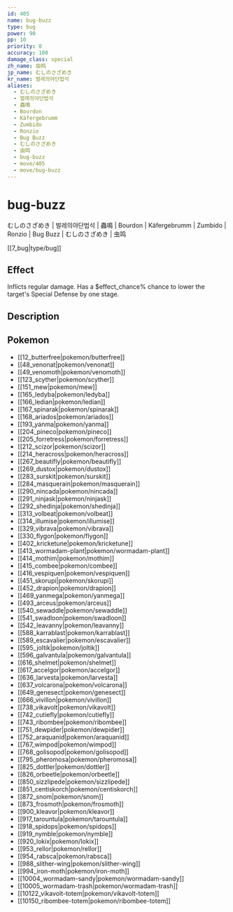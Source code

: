 ```yaml
---
id: 405
name: bug-buzz
type: bug
power: 90
pp: 10
priority: 0
accuracy: 100
damage_class: special
zh_name: 虫鸣
jp_name: むしのさざめき
kr_name: 벌레의야단법석
aliases:
  - むしのさざめき
  - 벌레의야단법석
  - 蟲鳴
  - Bourdon
  - Käfergebrumm
  - Zumbido
  - Ronzio
  - Bug Buzz
  - むしのさざめき
  - 虫鸣
  - bug-buzz
  - move/405
  - move/bug-buzz
---
```

# bug-buzz
    
むしのさざめき | 벌레의야단법석 | 蟲鳴 | Bourdon | Käfergebrumm | Zumbido | Ronzio | Bug Buzz | むしのさざめき | 虫鸣

[[7_bug|type/bug]]

## Effect

Inflicts regular damage.  Has a $effect_chance% chance to lower the target's Special Defense by one stage.

## Description



## Pokemon

- [[12_butterfree|pokemon/butterfree]]
- [[48_venonat|pokemon/venonat]]
- [[49_venomoth|pokemon/venomoth]]
- [[123_scyther|pokemon/scyther]]
- [[151_mew|pokemon/mew]]
- [[165_ledyba|pokemon/ledyba]]
- [[166_ledian|pokemon/ledian]]
- [[167_spinarak|pokemon/spinarak]]
- [[168_ariados|pokemon/ariados]]
- [[193_yanma|pokemon/yanma]]
- [[204_pineco|pokemon/pineco]]
- [[205_forretress|pokemon/forretress]]
- [[212_scizor|pokemon/scizor]]
- [[214_heracross|pokemon/heracross]]
- [[267_beautifly|pokemon/beautifly]]
- [[269_dustox|pokemon/dustox]]
- [[283_surskit|pokemon/surskit]]
- [[284_masquerain|pokemon/masquerain]]
- [[290_nincada|pokemon/nincada]]
- [[291_ninjask|pokemon/ninjask]]
- [[292_shedinja|pokemon/shedinja]]
- [[313_volbeat|pokemon/volbeat]]
- [[314_illumise|pokemon/illumise]]
- [[329_vibrava|pokemon/vibrava]]
- [[330_flygon|pokemon/flygon]]
- [[402_kricketune|pokemon/kricketune]]
- [[413_wormadam-plant|pokemon/wormadam-plant]]
- [[414_mothim|pokemon/mothim]]
- [[415_combee|pokemon/combee]]
- [[416_vespiquen|pokemon/vespiquen]]
- [[451_skorupi|pokemon/skorupi]]
- [[452_drapion|pokemon/drapion]]
- [[469_yanmega|pokemon/yanmega]]
- [[493_arceus|pokemon/arceus]]
- [[540_sewaddle|pokemon/sewaddle]]
- [[541_swadloon|pokemon/swadloon]]
- [[542_leavanny|pokemon/leavanny]]
- [[588_karrablast|pokemon/karrablast]]
- [[589_escavalier|pokemon/escavalier]]
- [[595_joltik|pokemon/joltik]]
- [[596_galvantula|pokemon/galvantula]]
- [[616_shelmet|pokemon/shelmet]]
- [[617_accelgor|pokemon/accelgor]]
- [[636_larvesta|pokemon/larvesta]]
- [[637_volcarona|pokemon/volcarona]]
- [[649_genesect|pokemon/genesect]]
- [[666_vivillon|pokemon/vivillon]]
- [[738_vikavolt|pokemon/vikavolt]]
- [[742_cutiefly|pokemon/cutiefly]]
- [[743_ribombee|pokemon/ribombee]]
- [[751_dewpider|pokemon/dewpider]]
- [[752_araquanid|pokemon/araquanid]]
- [[767_wimpod|pokemon/wimpod]]
- [[768_golisopod|pokemon/golisopod]]
- [[795_pheromosa|pokemon/pheromosa]]
- [[825_dottler|pokemon/dottler]]
- [[826_orbeetle|pokemon/orbeetle]]
- [[850_sizzlipede|pokemon/sizzlipede]]
- [[851_centiskorch|pokemon/centiskorch]]
- [[872_snom|pokemon/snom]]
- [[873_frosmoth|pokemon/frosmoth]]
- [[900_kleavor|pokemon/kleavor]]
- [[917_tarountula|pokemon/tarountula]]
- [[918_spidops|pokemon/spidops]]
- [[919_nymble|pokemon/nymble]]
- [[920_lokix|pokemon/lokix]]
- [[953_rellor|pokemon/rellor]]
- [[954_rabsca|pokemon/rabsca]]
- [[988_slither-wing|pokemon/slither-wing]]
- [[994_iron-moth|pokemon/iron-moth]]
- [[10004_wormadam-sandy|pokemon/wormadam-sandy]]
- [[10005_wormadam-trash|pokemon/wormadam-trash]]
- [[10122_vikavolt-totem|pokemon/vikavolt-totem]]
- [[10150_ribombee-totem|pokemon/ribombee-totem]]

